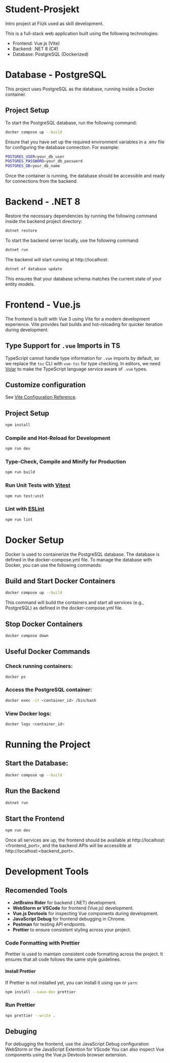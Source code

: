 # Student-Prosjekt
Intro project at Fiizk used as skill development.

This is a full-stack web application built using the following technologies:

- Frontend: Vue.js (Vite)
- Backend: .NET 8 (C#)
- Database: PostgreSQL (Dockerized)


# Database - PostgreSQL
This project uses PostgreSQL as the database, running inside a Docker container.

## Project Setup
To start the PostgreSQL database, run the following command:
```sh
docker compose up --build
```

Ensure that you have set up the required environment variables in a .env file for configuring the database connection. For example:
 ```sh
POSTGRES_USER=your_db_user
POSTGRES_PASSWORD=your_db_password
POSTGRES_DB=your_db_name
```

Once the container is running, the database should be accessible and ready for connections from the backend.

# Backend - .NET 8

Restore the necessary dependencies by running the following command inside the backend project directory:
```sh
dotnet restore
```
To start the backend server locally, use the following command:
```sh
dotnet run
```

The backend will start running at http://localhost:<port> 

```sh
dotnet ef database update
```
This ensures that your database schema matches the current state of your entity models.

# Frontend - Vue.js

The frontend is built with Vue 3 using Vite for a modern development experience. Vite provides fast builds and hot-reloading for quicker iteration during development.




## Type Support for `.vue` Imports in TS

TypeScript cannot handle type information for `.vue` imports by default, so we replace the `tsc` CLI with `vue-tsc` for type checking. In editors, we need [Volar](https://marketplace.visualstudio.com/items?itemName=Vue.volar) to make the TypeScript language service aware of `.vue` types.

## Customize configuration

See [Vite Configuration Reference](https://vite.dev/config/).

## Project Setup

```sh
npm install
```

### Compile and Hot-Reload for Development

```sh
npm run dev
```

### Type-Check, Compile and Minify for Production

```sh
npm run build
```

### Run Unit Tests with [Vitest](https://vitest.dev/)

```sh
npm run test:unit
```

### Lint with [ESLint](https://eslint.org/)

```sh
npm run lint
```

# Docker Setup

Docker is used to containerize the PostgreSQL database. The database is defined in the docker-compose.yml file. To manage the database with Docker, you can use the following commands:

## Build and Start Docker Containers
```sh
docker compose up --build
```

This command will build the containers and start all services (e.g., PostgreSQL) as defined in the docker-compose.yml file.

## Stop Docker Containers
```sh
docker compose down
```

## Useful Docker Commands
### Check running containers:
```sh
docker ps
```

### Access the PostgreSQL container:
```sh
docker exec -it <container_id> /bin/bash
```

### View Docker logs:
```sh
docker logs <container_id>
```


# Running the Project 

## Start the Database:
```sh
docker compose up --build
```

## Run the Backend
```sh
dotnet run
```

## Start the Frontend
```sh
npm run dev
```

Once all services are up, the frontend should be available at http://localhost:<frontend_port>, and the backend APIs will be accessible at http://localhost:<backend_port>.


# Development Tools 
## Recomended Tools

- **JetBrains Rider** for backend (.NET) development.
- **WebStorm or VSCode** for frontend (Vue.js) development.
- **Vue.js Devtools** for inspecting Vue components during development.
- **JavaScript Debug** for frontend debugging in Chrome.
- **Postman** for testing API endpoints.
- **Prettier** to ensure consistent styling across your project.




### Code Formatting with Prettier

Prettier is used to maintain consistent code formatting across the project. It ensures that all code follows the same style guidelines.

#### Install Prettier

If Prettier is not installed yet, you can install it using `npm` or `yarn`:

```sh
npm install --save-dev prettier
```

### Run Prettier 
```sh
npx prettier --write .
```

## Debuging 

For debugging the frontend, use the JavaScript Debug configuration WebStorm or the JavaScript Extention for VScode
You can also inspect Vue components using the Vue.js Devtools browser extension.